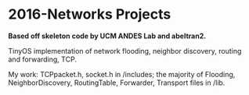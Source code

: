 # 2016-Networks Projects
**Based off skeleton code by UCM ANDES Lab
 and abeltran2.**

TinyOS implementation of network flooding, neighbor discovery, routing and forwarding, TCP. 

My work: TCPpacket.h, socket.h in /includes; the majority of Flooding, NeighborDiscovery, RoutingTable, Forwarder, Transport files in /lib.